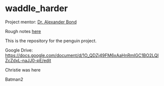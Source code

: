 # waddle_harder
Project mentor: [Dr. Alexander Bond](https://scholar.google.com/citations?user=NkqoGZAAAAAJ&hl=en&oi=sra)

Rough notes [here](https://etherpad.net/p/waddle_harder)

This is the repository for the penguin project.

Google Drive: https://docs.google.com/document/d/1O_QDZj49FM6xAaHnRmIGC1BO2LQIZcZdxL-naJJ0-pE/edit

Christie was here

Batman2